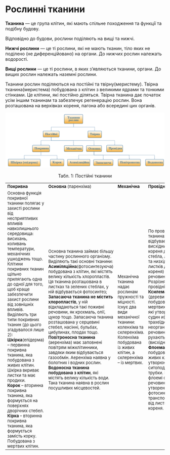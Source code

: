 # Рослиннi тканини
<html>
<div class="eoz">
<p><b>Тканина</b> — це група клiтин, якi мають спiльне походження та функцiї та подiбну будову.</p>
</div>
</html>

Вiдповiдно до будови, рослини подiляють на вищi та нижчi.

<html>
<div class="eoz">
<p><b>Нижчi рослини</b> — це тi рослини, якi не мають тканин, тiло яких
не подiлено (не диференцiйовано) на органи. До нижчих рослин належать водоростi.</p>
<p><b>Вищi рослини</b> — це тi рослини, в яких з’являються тканини, органи. До вищих рослин належать наземнi рослини.</p>
</div>
</html>

Тканини рослин подiляються на постiйнi та твiрну(меристему). Твiрна тканина(меристема) побудована з клiтин з великими ядрами та тонкими стiнками. Це клiтини, якi постiйно дiляться. Твiрна тканина дає
початок усiм iншим тканинам та забезпечує регенерацiю рослин. Вона
розташована на верхiвках кореня, пагона або всерединi цих органiв.


![Тканини рослин](2.1.png)

<p align="center">
Табл. 1: Постійні тканини
</p>
<style>
td {
font-size:13px;
text-align: left; 
vertical-align: middle;
}
#width36 {
min-width="200";
width="36%"
}
#width5 {
min-width="28";
width="5%"
}
#width24 {
min-width="130";
width="24%"
}

#tb {
    min-width:770px;
}
</style>

<table id="tb">
  <tr>
    <td id="width36" width="36%"><b>Покривна</b></td>
    <td width="36%"><b>Основна</b> (паренхіма)</td>
    <td id="width5" width="5%"><b>Механічна</b></td>
    <td id="width36" width="24%"><b>Провідна<b></td>
  </tr>
<td id="width36">Основна функція покривної тканини полягає у захисті рослини від несприятливих впливів навколишнього середовища: висихань, коливань температури, механічних ушкоджень тощо. Клітини покривних тканин щільно прилягають одна до одної для того, щоб краще забезпечити захист рослини від зовнішніх впливів. Виділяють три типи покривних тканин (до цього згадувалося лише 2):<br/>
<b>Шкірка</b>(епідерма) – первинна покривна тканина, яка побудована з живих клітин. Шкірка вкриває листки та має продихи.<br/>
<b>Корок</b> – вторинна покривна тканина, яка формується на поверхнях дворічних стебел.<br/>
<b>Кірка</b> – вторинна покривна тканина, яка формується замість корку. Побудована з мертвих клітин.</td>
    <td id="width36">Основна тканина займає більшу частину рослинного організму. Виділяють такі основні тканини:<br/>
    <b>Асиміляційна</b>(фотосинтезуюча) побудована з клітин, які містять велику кількість хлоропластів. Ця тканина розташована в листках та зелених стеблах, у ній відбувається фотосинтез;<br/>
    <b>Запасаюча тканина не містить хлоропластів</b>, у ній відкладаються такі поживні речовини, як крохмаль, олії, цукор тощо. Запасаюча тканина розташована у серцевині стебел, насінні, бульбах, цибулинах, плодах тощо.<br/>
    <b>Повітроносна тканина</b> (аеренхіма) має заповнені повітрям міжклітинники, завдяки яким відбувається газообмін. Аеренхіма наявна у болотних і водних рослин.<br/>
    <b>Водоносна тканина побудована з клітин</b>, які містять велику кількість води. Така тканина наявна в рослин посушливих місцевостей.</td>
    <td id="width5">Механічна тканина надає рослинам пружності та міцності. Існує два види механічної тканини: коленхіма та склеренхіма. Коленхіма побудована із живих клітин, а склеренхіма – із мертвих.</td>
    <td id="width24">По провідних тканинах відбувається висхідний (від кореня до стебла, листків) та низхідний (від листків до кореня) рух речовин. Розрізняють такі провідні тканини:<br/>
    <b>Ксилема</b> (деревина) побудована із мертвих клітин, які утворюють судин и(трахеї та трахеїди). По ній неорганічні речовини<br/> рухаються вгору (висхідний рух).
    <b>Флоема</b> (луб) побудована із живих клітин, які утворюють ситоподібні трубки. По флоемі органічні речовини, утворені під час фотосинтезу, транспортуються від листків до кореня.</td>
</table>




